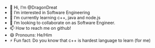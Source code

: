 - 👋 Hi, I’m @DragonDreat
- 👀 I’m interested in Software Engineering
- 🌱 I’m currently learning c++, java and node.js
- 💞️ I’m looking to collaborate on as Software Engineer.
- 📫 How to reach me on github!
- 😄 Pronouns: He/Him
- ⚡ Fun fact: Do you know that c++ is hardest language to learn (for me)

<!---
DragonDreat/DragonDreat is a ✨ special ✨ repository because its `README.md` (this file) appears on your GitHub profile.
You can click the Preview link to take a look at your changes.
--->

